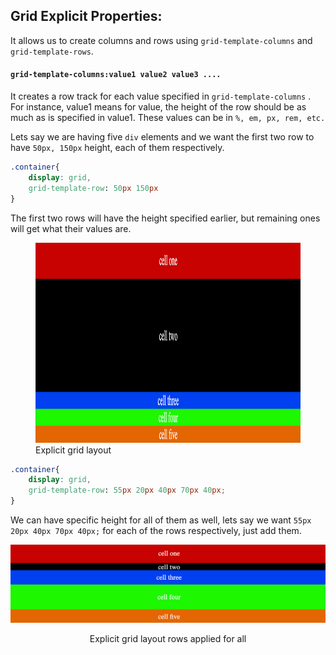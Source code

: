 ## Grid Explicit Properties:

It allows us to create columns and rows using `grid-template-columns` and `grid-template-rows`.

#### `grid-template-columns:value1 value2 value3 .... `

It creates a row track for each value specified in `grid-template-columns` .
For instance, value1 means for value, the height of the row should be as much as is specified in value1.
These values can be in `%, em, px, rem, etc.`

Lets say we are having five `div` elements and we want the first two row to have `50px, 150px` height, each of them respectively.

```css
.container{
    display: grid,
    grid-template-row: 50px 150px
}

```

The first two rows will have the height specified earlier, but remaining ones will get what their values are.

<figure>
<img src="../assets/temp-rows.png" alt="explicit grid layout" height="320" width="720" />
<figcaption>Explicit grid layout</figcaption>
</figure>

```css
.container{
    display: grid,
    grid-template-row: 55px 20px 40px 70px 40px;
}

```

We can have specific height for all of them as well, lets say we want `55px 20px 40px 70px 40px;` for each of the rows respectively, just add them.

![Explicit grid layout rows applied for all](../assets/temp-rows-all.png)

<p align="center">Explicit grid layout rows applied for all</p>
